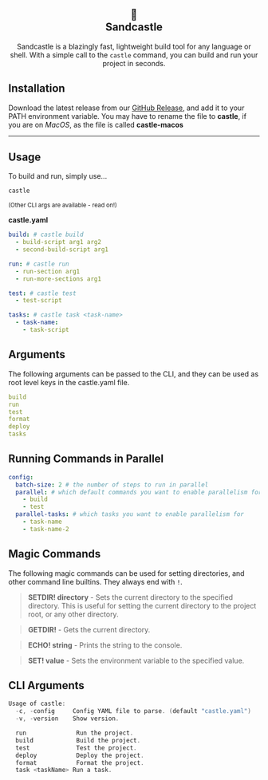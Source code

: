 <section align="center">

# 🏰 <br> Sandcastle

Sandcastle is a blazingly fast, lightweight build tool for any language or shell. With a simple call to the `castle` command, you can build and run your project in seconds.

</section>

## Installation
Download the latest release from our [GitHub Release](https://github.com/neuron-ai/sandcastle/releases/latest), and add it to your PATH environment variable. You may have to rename the file to **castle**, if you are on *MacOS*, as the file is called **castle-macos**

---

## Usage

To build and run, simply use...

```powershell
castle
```

<small>(Other CLI args are available - read on!)</small>

**castle.yaml**

```yaml
build: # castle build
  - build-script arg1 arg2
  - second-build-script arg1

run: # castle run
  - run-section arg1
  - run-more-sections arg1

test: # castle test
  - test-script

tasks: # castle task <task-name>
  - task-name:
    - task-script
```

## Arguments

The following arguments can be passed to the CLI, and they can be used as root level keys in the castle.yaml file.

```yaml
build
run
test
format
deploy
tasks
```

## Running Commands in Parallel

```yaml
config:
  batch-size: 2 # the number of steps to run in parallel
  parallel: # which default commands you want to enable parallelism for
    - build
    - test
  parallel-tasks: # which tasks you want to enable parallelism for
    - task-name
    - task-name-2
```

## Magic Commands

The following magic commands can be used for setting directories, and other command line builtins. They always end with `!`.

> **SETDIR! directory** - Sets the current directory to the specified directory. This is useful for setting the current directory to the project root, or any other directory.

> **GETDIR!** - Gets the current directory.

> **ECHO! string** - Prints the string to the console.

> **SET! value** - Sets the environment variable to the specified value.

## CLI Arguments


```powershell
Usage of castle:
  -c, -config     Config YAML file to parse. (default "castle.yaml") 
  -v, -version    Show version.

  run              Run the project.
  build            Build the project.
  test             Test the project.
  deploy           Deploy the project.
  format           Format the project.
  task <taskName> Run a task.
```
